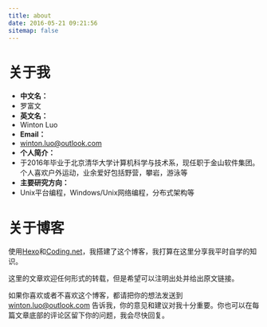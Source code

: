 ```yaml
---
title: about
date: 2016-05-21 09:21:56
sitemap: false
---
```


# 关于我
- **中文名：**
 - 罗富文
- **英文名：** 
 - Winton Luo
- **Email：** 
 - [winton.luo@outlook.com](mailto:winton.luo@outlook.com)
- **个人简介：** 
 - 于2016年毕业于北京清华大学计算机科学与技术系，现任职于金山软件集团。个人喜欢户外运动，业余爱好包括野营，攀岩，游泳等
- **主要研究方向：** 
 - Unix平台编程，Windows/Unix网络编程，分布式架构等

# 关于博客

使用[Hexo](https://hexo.io/)和[Coding.net](https://coding.net/)，我搭建了这个博客，我打算在这里分享我平时自学的知识。

这里的文章欢迎任何形式的转载，但是希望可以注明出处并给出原文链接。

如果你喜欢或者不喜欢这个博客，都请把你的想法发送到 [winton.luo@outlook.com](mailto:winton.luo@outlook.com) 告诉我，你的意见和建议对我十分重要。你也可以在每篇文章底部的评论区留下你的问题，我会尽快回复。

